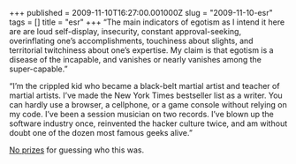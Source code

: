 +++
published = 2009-11-10T16:27:00.001000Z
slug = "2009-11-10-esr"
tags = []
title = "esr"
+++
“The main indicators of egotism as I intend it here are are loud
self-display, insecurity, constant approval-seeking, overinflating one’s
accomplishments, touchiness about slights, and territorial twitchiness
about one’s expertise. My claim is that egotism is a disease of the
incapable, and vanishes or nearly vanishes among the super-capable.”  

  
“I’m the crippled kid who became a black-belt martial artist and teacher
of martial artists. I’ve made the New York Times bestseller list as a
writer. You can hardly use a browser, a cellphone, or a game console
without relying on my code. I’ve been a session musician on two records.
I’ve blown up the software industry once, reinvented the hacker culture
twice, and am without doubt one of the dozen most famous geeks alive.”  

  
[No prizes](http://esr.ibiblio.org/?p=1404) for guessing who this was.
